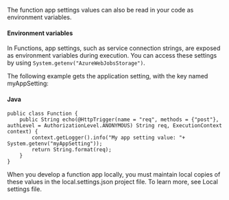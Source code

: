 The function app settings values can also be read in your code as environment variables. 

#### Environment variables
In Functions, app settings, such as service connection strings, are exposed as environment variables during execution. You can access these settings by using `System.getenv("AzureWebJobsStorage")`.

The following example gets the application setting, with the key named myAppSetting:

#### Java

```
public class Function {
    public String echo(@HttpTrigger(name = "req", methods = {"post"}, authLevel = AuthorizationLevel.ANONYMOUS) String req, ExecutionContext context) {
        context.getLogger().info("My app setting value: "+ System.getenv("myAppSetting"));
        return String.format(req);
    }
}
```

When you develop a function app locally, you must maintain local copies of these values in the local.settings.json project file. To learn more, see Local settings file.